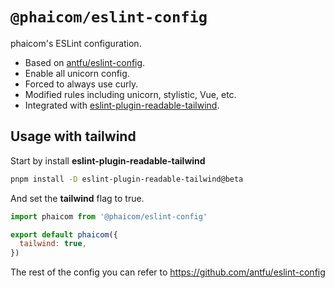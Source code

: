 # `@phaicom/eslint-config`

phaicom's ESLint configuration.

- Based on [antfu/eslint-config](https://github.com/antfu/eslint-config).
- Enable all unicorn config.
- Forced to always use curly.
- Modified rules including unicorn, stylistic, Vue, etc.
- Integrated with [eslint-plugin-readable-tailwind](https://github.com/schoero/eslint-plugin-readable-tailwind).

## Usage with tailwind
Start by install **eslint-plugin-readable-tailwind**

```bash
pnpm install -D eslint-plugin-readable-tailwind@beta
```

And set the **tailwind** flag to true.

```js
import phaicom from '@phaicom/eslint-config'

export default phaicom({
  tailwind: true,
})
```
The rest of the config you can refer to https://github.com/antfu/eslint-config
